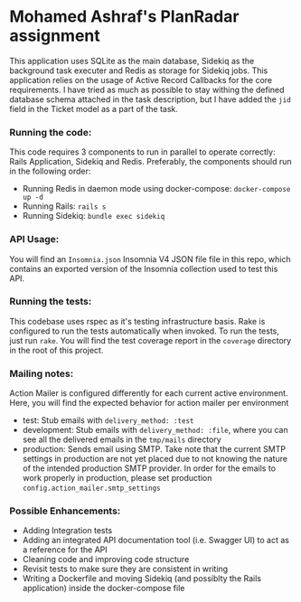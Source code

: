 # Mohamed Ashraf's PlanRadar assignment

This application uses SQLite as the main database, Sidekiq as the background task executer and Redis as storage for Sidekiq jobs.
This application relies on the usage of Active Record Callbacks for the core requirements. I have tried as much as possible to stay withing the defined database schema attached
in the task description, but I have added the `jid` field in the Ticket model as a part of the task.

### Running the code:

This code requires 3 components to run in parallel to operate correctly: Rails Application, Sidekiq and Redis. Preferably, the components should run in the following order:

- Running Redis in daemon mode using docker-compose: `docker-compose up -d`
- Running Rails: `rails s`
- Running Sidekiq: `bundle exec sidekiq`

### API Usage:

You will find an `Insomnia.json` Insomnia V4 JSON file file in this repo, which contains an exported version of the Insomnia collection used to test this API.

### Running the tests:

This codebase uses rspec as it's testing infrastructure basis. Rake is configured to run the tests automatically when invoked. To run the tests, just run `rake`.
You will find the test coverage report in the `coverage` directory in the root of this project.

### Mailing notes:

Action Mailer is configured differently for each current active environment. Here, you will find the expected behavior for action mailer per environment

- test: Stub emails with `delivery_method: :test`
- development: Stub emails with `delivery_method: :file`, where you can see all the delivered emails in the `tmp/mails` directory
- production: Sends email using SMTP. Take note that the current SMTP settings in production are not yet placed due to not knowing the nature of the intended production SMTP provider. In order for the emails to work properly in production, please set production `config.action_mailer.smtp_settings`

### Possible Enhancements:

- Adding Integration tests
- Adding an integrated API documentation tool (i.e. Swagger UI) to act as a reference for the API
- Cleaning code and improving code structure
- Revisit tests to make sure they are consistent in writing
- Writing a Dockerfile and moving Sidekiq (and possiblty the Rails application) inside the docker-compose file
